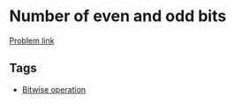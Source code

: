 # Number of even and odd bits

[Problem link](https://leetcode.com/problems/number-of-even-and-odd-bits/)

## Tags

* [Bitwise operation](/README.md#Bitwise_operation)

